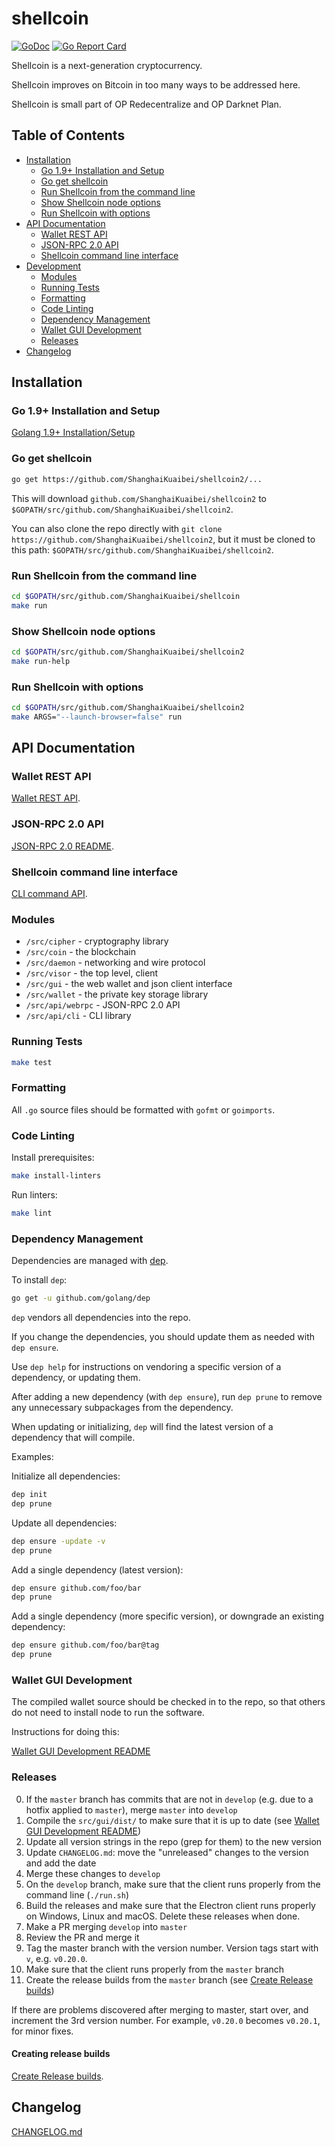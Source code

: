 # shellcoin

 [![GoDoc](https://godoc.org/github.com/ShanghaiKuaibei/shellcoin2?status.svg)](https://godoc.org/github.com/ShanghaiKuaibei/shellcoin2) [![Go Report Card](https://goreportcard.com/badge/github.com/ShanghaiKuaibei/shellcoin2)](https://goreportcard.com/report/github.com/ShanghaiKuaibei/shellcoin2)

Shellcoin is a next-generation cryptocurrency.

Shellcoin improves on Bitcoin in too many ways to be addressed here.

Shellcoin is small part of OP Redecentralize and OP Darknet Plan.

## Table of Contents

<!-- MarkdownTOC depth="2" autolink="true" bracket="round" -->

- [Installation](#installation)
    - [Go 1.9+ Installation and Setup](#go-19-installation-and-setup)
    - [Go get shellcoin](#go-get-shellcoin)
    - [Run Shellcoin from the command line](#run-shellcoin-from-the-command-line)
    - [Show Shellcoin node options](#show-shellcoin-node-options)
    - [Run Shellcoin with options](#run-shellcoin-with-options)
- [API Documentation](#api-documentation)
    - [Wallet REST API](#wallet-rest-api)
    - [JSON-RPC 2.0 API](#json-rpc-20-api)
    - [Shellcoin command line interface](#shellcoin-command-line-interface)
- [Development](#development)
    - [Modules](#modules)
    - [Running Tests](#running-tests)
    - [Formatting](#formatting)
    - [Code Linting](#code-linting)
    - [Dependency Management](#dependency-management)
    - [Wallet GUI Development](#wallet-gui-development)
    - [Releases](#releases)
- [Changelog](#changelog)

<!-- /MarkdownTOC -->

## Installation

### Go 1.9+ Installation and Setup

[Golang 1.9+ Installation/Setup](./Installation.md)

### Go get shellcoin

```sh
go get https://github.com/ShanghaiKuaibei/shellcoin2/...
```

This will download `github.com/ShanghaiKuaibei/shellcoin2` to `$GOPATH/src/github.com/ShanghaiKuaibei/shellcoin2`.

You can also clone the repo directly with `git clone https://github.com/ShanghaiKuaibei/shellcoin2`,
but it must be cloned to this path: `$GOPATH/src/github.com/ShanghaiKuaibei/shellcoin2`.

### Run Shellcoin from the command line

```sh
cd $GOPATH/src/github.com/ShanghaiKuaibei/shellcoin
make run
```

### Show Shellcoin node options

```sh
cd $GOPATH/src/github.com/ShanghaiKuaibei/shellcoin2
make run-help
```

### Run Shellcoin with options

```sh
cd $GOPATH/src/github.com/ShanghaiKuaibei/shellcoin2
make ARGS="--launch-browser=false" run
```

## API Documentation

### Wallet REST API

[Wallet REST API](src/gui/README.md).

### JSON-RPC 2.0 API

[JSON-RPC 2.0 README](src/api/webrpc/README.md).

### Shellcoin command line interface

[CLI command API](cmd/cli/README.md).

### Modules

* `/src/cipher` - cryptography library
* `/src/coin` - the blockchain
* `/src/daemon` - networking and wire protocol
* `/src/visor` - the top level, client
* `/src/gui` - the web wallet and json client interface
* `/src/wallet` - the private key storage library
* `/src/api/webrpc` - JSON-RPC 2.0 API
* `/src/api/cli` - CLI library

### Running Tests

```sh
make test
```

### Formatting

All `.go` source files should be formatted with `gofmt` or `goimports`.

### Code Linting

Install prerequisites:

```sh
make install-linters
```

Run linters:

```sh
make lint
```

### Dependency Management

Dependencies are managed with [dep](https://github.com/golang/dep).

To install `dep`:

```sh
go get -u github.com/golang/dep
```

`dep` vendors all dependencies into the repo.

If you change the dependencies, you should update them as needed with `dep ensure`.

Use `dep help` for instructions on vendoring a specific version of a dependency, or updating them.

After adding a new dependency (with `dep ensure`), run `dep prune` to remove any unnecessary subpackages from the dependency.

When updating or initializing, `dep` will find the latest version of a dependency that will compile.

Examples:

Initialize all dependencies:

```sh
dep init
dep prune
```

Update all dependencies:

```sh
dep ensure -update -v
dep prune
```

Add a single dependency (latest version):

```sh
dep ensure github.com/foo/bar
dep prune
```

Add a single dependency (more specific version), or downgrade an existing dependency:

```sh
dep ensure github.com/foo/bar@tag
dep prune
```

### Wallet GUI Development

The compiled wallet source should be checked in to the repo, so that others do not need to install node to run the software.

Instructions for doing this:

[Wallet GUI Development README](src/gui/static/README.md)

### Releases

0. If the `master` branch has commits that are not in `develop` (e.g. due to a hotfix applied to `master`), merge `master` into `develop`
1. Compile the `src/gui/dist/` to make sure that it is up to date (see [Wallet GUI Development README](src/gui/static/README.md))
2. Update all version strings in the repo (grep for them) to the new version
3. Update `CHANGELOG.md`: move the "unreleased" changes to the version and add the date
4. Merge these changes to `develop`
5. On the `develop` branch, make sure that the client runs properly from the command line (`./run.sh`)
6. Build the releases and make sure that the Electron client runs properly on Windows, Linux and macOS. Delete these releases when done.
7. Make a PR merging `develop` into `master`
8. Review the PR and merge it
9. Tag the master branch with the version number. Version tags start with `v`, e.g. `v0.20.0`.
10. Make sure that the client runs properly from the `master` branch
11. Create the release builds from the `master` branch (see [Create Release builds](electron/README.md))

If there are problems discovered after merging to master, start over, and increment the 3rd version number.
For example, `v0.20.0` becomes `v0.20.1`, for minor fixes.

#### Creating release builds

[Create Release builds](electron/README.md).

## Changelog

[CHANGELOG.md](CHANGELOG.md)
